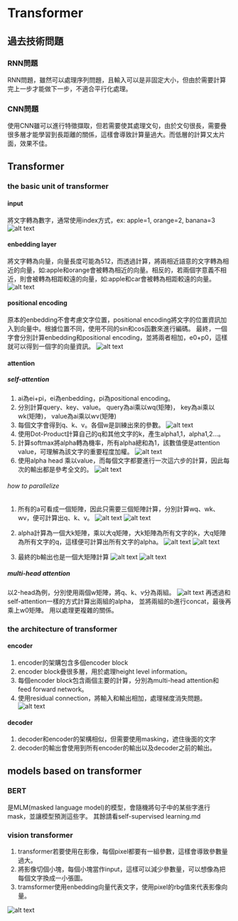 # Transformer
## 過去技術問題
### RNN問題
RNN問題，雖然可以處理序列問題，且輸入可以是非固定大小，但由於需要計算完上一步才能做下一步，不適合平行化處理。
### CNN問題
使用CNN雖可以進行特徵擷取，但若需要使其處理文句，由於文句很長，需要疊很多層才能學習到長距離的關係，這樣會導致計算量過大。而低層的計算又太片面，效果不佳。
## Transformer
### the basic unit of transformer
#### input 
將文字轉為數字，通常使用index方式，ex: apple=1, orange=2, banana=3
![alt text](image-25.png)
#### enbedding layer
將文字轉為向量，向量長度可能為512，而透過計算，將兩相近語意的文字轉為相近的向量，如:apple和orange會被轉為相近的向量。相反的，若兩個字意義不相近，則會被轉為相距較遠的向量，如:apple和car會被轉為相距較遠的向量。
![alt text](image-26.png)
#### positional encoding
原本的enbedding不會考慮文字位置，positional encoding將文字的位置資訊加入到向量中。根據位置不同，使用不同的sin和cos函數來進行編碼。
最終，一個字會分別計算enbedding和positional encoding，並將兩者相加，e0+p0，這樣就可以得到一個字的向量資訊。
![alt text](image-27.png)

#### attention
##### self-attention
1. ai為ei+pi，ei為enbedding，pi為positional encoding。
2. 分別計算query、key、value。
query為ai乘以wq(矩陣)， 
key為ai乘以wk(矩陣)，
value為ai乘以wv(矩陣)
3. 每個文字會得到q、k、v。各個w是訓練出來的參數。
![alt text](image-28.png)
4. 使用Dot-Product計算自己的q和其他文字的k，產生alpha1,1，alpha1,2...。
5. 計算softmax將alpha轉為機率，所有alpha總和為1，該數值便是attention value，可理解為該文字的重要程度加權。
![alt text](image-29.png)
6. 使用alpha head 乘以value，而每個文字都要進行一次這六步的計算，因此每次的輸出都是參考全文的。 
![alt text](image-30.png)
###### how to parallelize
1. 所有的a可看成一個矩陣，因此只需要三個矩陣計算，分別計算wq、wk、wv，便可計算出q、k、v。
![alt text](image-32.png)
![alt text](image-35.png)
2. alpha計算為一個大k矩陣，乘以大q矩陣，大k矩陣為所有文字的k，大q矩陣為所有文字的q，這樣便可計算出所有文字的alpha。
![alt text](image-31.png)
![alt text](image-33.png)
  
3. 最終的b輸出也是一個大矩陣計算
![alt text](image-34.png)
![alt text](image-36.png)

##### multi-head attention 
以2-head為例，分別使用兩個w矩陣，將q、k、v分為兩組。
![alt text](image-37.png)
再透過和self-attention一樣的方式計算出兩組的alpha，
並將兩組的b進行concat，最後再乘上w0矩陣。
用以處理更複雜的關係。
### the architecture of transformer
#### encoder
1. encoder的架購包含多個encoder block
2. encoder block疊很多層，用於處理height level information。
3. 每個encoder block包含兩個主要的計算，分別為multi-head attention和feed forward network。
4. 使用residual connection，將輸入和輸出相加，處理梯度消失問題。
![alt text](image-38.png)
#### decoder
1. decoder和encoder的架構相似，但需要使用masking，遮住後面的文字
2. decoder的輸出會使用到所有encoder的輸出以及decoder之前的輸出。
## models based on transformer
### BERT
是MLM(masked language model)的模型，會隨機將句子中的某些字進行mask，並讓模型預測這些字。
其餘請看self-supervised learning.md
### vision transformer
1. transformer若要使用在影像，每個pixel都要有一組參數，這樣會導致參數量過大。
2. 將影像切個小塊，每個小塊當作input，這樣可以減少參數量，可以想像為把每個文字換成一小張圖。
3. tramsformer使用enbedding向量代表文字，使用pixel的rbg值來代表影像向量。

![alt text](image-39.png)